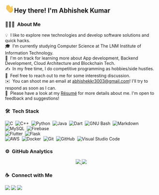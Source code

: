 ## <img width="30px" src="https://github.com/SatYu26/SatYu26/raw/master/Assets/Hi.gif" />Hey there! I'm Abhishek Kumar

### 👨🏻‍💻 &nbsp;About Me

💡 &nbsp;I like to explore new technologies and develop software solutions and quick hacks.\
🎓 &nbsp;I'm currently studying Computer Science at The LNM Institute of Information Technology.\
🌱 &nbsp;I'm on track for learning more about App development, Backend Development, Cloud Architecture and Blockchain Tech.\
✍️ &nbsp;In my free time, I do competitive programming as hobbies/side hustles.\
💬 &nbsp;Feel free to reach out to me for some interesting discussion.\
✉️ &nbsp;You can shoot me an email at abhishekkr3003@gmail.com! I'll try to respond as soon as I can.\
📄 &nbsp;Please have a look at my [Résumé](https://drive.google.com/file/d/1FIdRoPMRiWFPcJmxtlUps6jJMGZuE6wj/view?usp=sharing) for more details about me. I'm open to feedback and suggestions!



### 🛠 &nbsp;Tech Stack

![C](https://img.shields.io/badge/-C-05122A?style=flat&logo=C&logoColor=A8B9CC)&nbsp;
![C++](https://img.shields.io/badge/-C++-05122A?style=flat&logo=C%2B%2B&logoColor=00599C)&nbsp;
![Python](https://img.shields.io/badge/-Python-05122A?style=flat&logo=python)&nbsp;
![Java](https://img.shields.io/badge/-Java-05122A?style=flat&logo=Java&logoColor=FFA518)&nbsp;
![Dart](https://img.shields.io/badge/-Dart-05122A?style=flat&logo=Dart&logoColor=0175C2)&nbsp;
![GNU Bash](https://img.shields.io/badge/-Bash-05122A?style=flat&logo=GNU%20Bash&logoColor=4EAA25)&nbsp;
![Markdown](https://img.shields.io/badge/-Markdown-05122A?style=flat&logo=markdown)\
![MySQL](https://img.shields.io/badge/-MySQL-05122A?style=flat&logo=MySQL&logoColor=orange)&nbsp;
![Firebase](https://img.shields.io/badge/-Firebase-05122A?style=flat&logo=Firebase&logoColor=FFCA28)\
![Flutter](https://img.shields.io/badge/-Flutter-05122A?style=flat&logo=flutter&logoColor=02569B)&nbsp;
![Flask](https://img.shields.io/badge/-Flask-05122A?style=flat&logo=flask)\
![AWS](https://img.shields.io/badge/-AWS-05122A?style=flat&logo=Amazon%20AWS&logoColor=yellow)&nbsp;
![Docker](https://img.shields.io/badge/-Docker-05122A?style=flat&logo=Docker&logoColor=2496ED)&nbsp;
![Git](https://img.shields.io/badge/-Git-05122A?style=flat&logo=Git&logoColor=F05032)&nbsp;
![GitHub](https://img.shields.io/badge/-GitHub-05122A?style=flat&logo=github)&nbsp;
![Visual Studio Code](https://img.shields.io/badge/-Visual%20Studio%20Code-05122A?style=flat&logo=visual-studio-code&logoColor=007ACC)&nbsp;


### ⚙️ &nbsp;GitHub Analytics

<p align="center">
<a href="https://github.com/Abhishekkr3003">
  <img height="180em" src="https://github-readme-stats-eight-theta.vercel.app/api?username=Abhishekkr3003&show_icons=true&theme=algolia&include_all_commits=true&count_private=true"/>
  <img height="180em" src="https://github-readme-stats-eight-theta.vercel.app/api/top-langs/?username=Abhishekkr3003&layout=compact&langs_count=8&theme=algolia"/>
</a>
</p>

### ☕ &nbsp;Connect with Me

<p align="left">
<a href="https://linkedin.com/in/abhishekkr3003"><img src="https://img.shields.io/badge/-Abhishek%20Kumar-0077B5?style=flat&logo=Linkedin&logoColor=white"/></a>
<a href="mailto:abhishekkr3003@gmail.com"><img src="https://img.shields.io/badge/-abhishekkr3003-D14836?style=flat&logo=Gmail&logoColor=white"/></a>
<a href="https://me-kabhi.medium.com"><img src="https://img.shields.io/badge/-me--kabhi-green6?style=flat&logo=Medium&logoColor=black"/></a>
</p>
